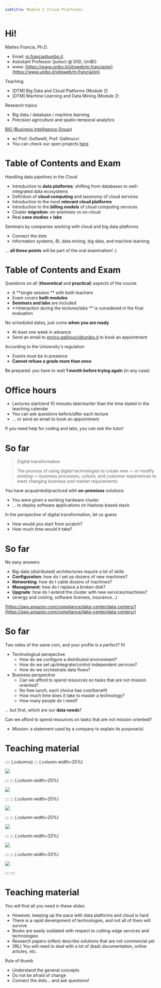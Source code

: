 ```yaml
---
subtitle: Module 2 (Cloud Platforms)
---
```


# Hi!

Matteo Francia, Ph.D.

- Email: m.francia@unibo.it
- Assistant Professor (junior) @ DISI, UniBO
- www: [https://www.unibo.it/sitoweb/m.francia/en](https://www.unibo.it/sitoweb/m.francia/en)

Teaching

- [DTM] Big Data and Cloud Platforms (Module 2)
- [DTM] Machine Learning and Data Mining (Module 2)

Research topics

- Big data / database / machine learning
- Precision agriculture and spatio-temporal analytics

[BIG (Business Intelligence Group)](https://big.csr.unibo.it/)

- w/ Prof. Golfarelli, Prof. Gallinucci
- You can check our open projects [here](https://big-unibo.github.io/thesis/)

# Table of Contents and Exam

Handling data pipelines in the Cloud

* Introduction to **data platforms**: shifting from databases to well-integrated data ecosystems
* Definition of **cloud computing** and taxonomy of cloud services
* Introduction to the most **relevant cloud platforms**
* Introduction to the **billing models** of cloud computing services
* Cluster **migration**: on-premises vs on-cloud
* Real **case studies + labs**

Seminars by companies working with cloud and big data platforms

* Connect the dots
* Information systems, BI, data mining, big data, and machine learning

... **all these points** will be part of the oral examination! :)

# Table of Contents and Exam

Questions on all (**theoretical** and **practical**) aspects of the course

* A **single session ** with both teachers
* Exam covers **both modules**
* **Seminars and labs** are included
* **Interaction during the lectures/labs ** is considered in the final evaluation

No scheduled dates, just come **when you are ready**

* At least one week in advance
* Send an email to [enrico.gallinucci@unibo.it](mailto:enrico.gallinucci@unibo.it) to book an appointment

According to the University's regulation

* Exams must be in presence
* **Cannot refuse a grade more than once**

Be prepared: you have to wait **1 month before trying again** (in any case)

# Office hours

- Lectures start/end 10 minutes later/earlier than the time stated in the teaching calendar
- You can ask questions before/after each lecture
- ... or send an email to book an appointment

If you need help for coding and labs, *you can ask the tutor*!

# So far

> Digital transformation
>
> The process of using digital technologies to create new — or modify existing — business processes, culture, and customer experiences to meet changing business and market requirements


You have acquainted/practiced with **on-premises** solutions

* You were given a working hardware cluster
* ... to deploy software applications on Hadoop-based stack

In the perspective of digital transformation, let us guess

* How would you start from scratch?
* How much time would it take?

# So far

No easy answers

* Big-data (distributed) architectures require a lot of skills
* **Configuration**: how do I set up dozens of new machines?
* **Networking**: how do I cable dozens of machines?
* **Management**: how do I replace a broken disk?
* **Upgrade**: how do I extend the cluster with new services/machines?
* (energy and cooling, software licenses, insurance...)

[https://aws.amazon.com/compliance/data-center/data-centers/](https://aws.amazon.com/compliance/data-center/data-centers/)

# So far

Two sides of the same coin, and your profile is a perfect? fit

* Technological perspective
  * How do we configure a distributed environment?
  * How do we set up/integrate/control independent services?
  * How do we orchestrate data flows?
* Business perspective
  * Can we afford to spend resources on tasks that are not mission oriented?
  * No free lunch, each choice has cost/benefit
  * How much time does it take to master a technology?
  * How many people do I need?

... but first, which are our **data needs**?

Can we afford to spend resources on tasks that are not mission oriented?

* Mission: a statement used by a company to explain its purpose(s)

# Teaching material

:::: {.columns}
::: {.column width=25%}

![](imgs/slides0.png)

:::
::: {.column width=25%}

![](imgs/slides1.jpg)

:::
::: {.column width=25%}

![](imgs/slides2.jpg)

:::
::: {.column width=25%}

![](imgs/slides5.png)

:::
::: {.column width=33%}

![](imgs/slides3.png)

:::
::: {.column width=33%}

![](imgs/slides4.png)

:::
::::

# Teaching material

You will find all you need in these slides

* However, keeping up the pace with data platforms and cloud is hard
* There is a rapid development of technologies, and not all of them will survive
* Books are easily outdated with respect to cutting-edge services and technologies
* Research papers (often) describe solutions that are not commercial yet
* (IRL) You will need to deal with a lot of (bad) documentation, online articles, etc.

Rule of thumb

* Understand the general concepts
* Do not be afraid of change
* Connect the dots... and ask questions!